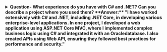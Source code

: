 <details>
<summary><b>Question- What experience do you have with C# and .NET? Can you describe a project where you used them?
**Answer:** "I have worked extensively with C# and .NET, including .NET Core, in developing various enterprise-level applications. In one project, I developed a web application using ASP.NET Core MVC, where I implemented complex business logic using C# and integrated it with an Oracledatabase. I also created APIs using Web API, ensuring they followed best practices for performance and security."
</b>
</details>
